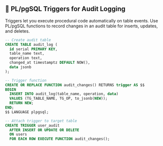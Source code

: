 ## 🔔 PL/pgSQL Triggers for Audit Logging

Triggers let you execute procedural code automatically on table events. Use PL/pgSQL functions to record changes in an audit table for inserts, updates, and deletes.

```sql
-- Create audit table
CREATE TABLE audit_log (
  id serial PRIMARY KEY,
  table_name text,
  operation text,
  changed_at timestamptz DEFAULT NOW(),
  data jsonb
);

-- Trigger function
CREATE OR REPLACE FUNCTION audit_changes() RETURNS trigger AS $$
BEGIN
  INSERT INTO audit_log(table_name, operation, data)
  VALUES (TG_TABLE_NAME, TG_OP, to_jsonb(NEW));
  RETURN NEW;
END;
$$ LANGUAGE plpgsql;

-- Attach trigger to target table
CREATE TRIGGER user_audit
  AFTER INSERT OR UPDATE OR DELETE
  ON users
  FOR EACH ROW EXECUTE FUNCTION audit_changes();
```
